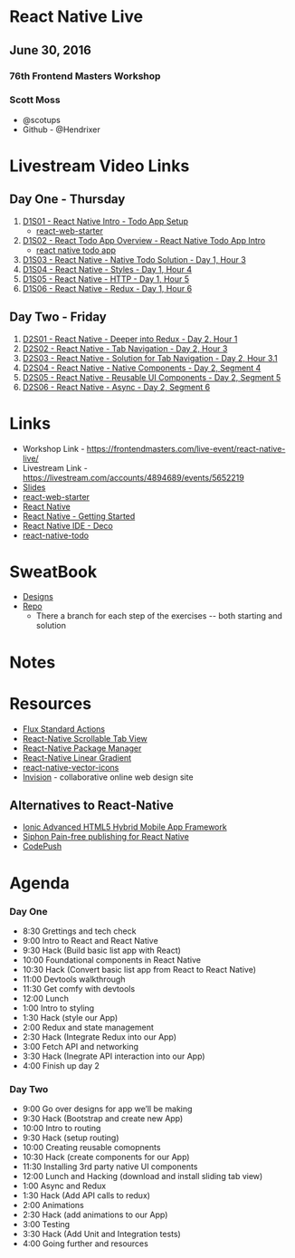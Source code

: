 # React Native Live

## June 30, 2016

### 76th Frontend Masters Workshop

### Scott Moss

* @scotups
* Github - @Hendrixer


# Livestream Video Links

## Day One - Thursday

1. [D1S01 - React Native Intro - Todo App Setup](https://livestream.com/accounts/4894689/events/5652219/videos/128211904)
    * [react-web-starter](https://github.com/FrontendMasters/react-web-starter)
1. [D1S02 - React Todo App Overview - React Native Todo App Intro](https://livestream.com/accounts/4894689/events/5652219/videos/128217150)
    * [react native todo app](https://github.com/FrontendMasters/react-native-todo)
2. [D1S03 - React Native - Native Todo Solution - Day 1, Hour 3](https://livestream.com/accounts/4894689/events/5652219/videos/128223858)
3. [D1S04 - React Native - Styles - Day 1, Hour 4](https://livestream.com/accounts/4894689/events/5652219/videos/128234271)
4. [D1S05 - React Native - HTTP - Day 1, Hour 5](https://livestream.com/accounts/4894689/events/5652219/videos/128237199)
5. [D1S06 - React Native - Redux - Day 1, Hour 6](https://livestream.com/accounts/4894689/events/5652219/videos/128244260)

## Day Two - Friday

1. [D2S01 - React Native - Deeper into Redux - Day 2, Hour 1](https://livestream.com/accounts/4894689/events/5652219/videos/128312911)
2. [D2S02 - React Native - Tab Navigation - Day 2, Hour 3](https://livestream.com/accounts/4894689/events/5652219/videos/128322165)
3. [D2S03 - React Native - Solution for Tab Navigation - Day 2, Hour 3.1](https://livestream.com/accounts/4894689/events/5652219/videos/128327063)
4. [D2S04 - React Native - Native Components - Day 2, Segment 4](https://livestream.com/accounts/4894689/events/5652219/videos/128327063)
5. [D2S05 - React Native - Reusable UI Components - Day 2, Segment 5](https://livestream.com/accounts/4894689/events/5652219/videos/128334003)
6. [D2S06 - React Native - Async - Day 2, Segment 6](https://livestream.com/accounts/4894689/events/5652219/videos/128347143)

# Links

* Workshop Link - https://frontendmasters.com/live-event/react-native-live/
* Livestream Link - https://livestream.com/accounts/4894689/events/5652219
* [Slides](https://docs.google.com/presentation/d/18gCaTdcF9Hd7RPtVYdF8y52pPyLL3dwR5odxWLpZAkQ/edit?usp=sharing)
* [react-web-starter](https://github.com/FrontendMasters/react-web-starter)
* [React Native](https://facebook.github.io/react-native)
* [React Native - Getting Started](https://facebook.github.io/react-native/docs/getting-started.html)
* [React Native IDE - Deco](https://www.decosoftware.com/)
* [react-native-todo](https://github.com/FrontendMasters/react-native-todo)


# SweatBook

* [Designs](https://projects.invisionapp.com/share/N27U0U08C#/screens/170997132_Home)
* [Repo](https://github.com/FrontendMasters/sweat-book/)
  * There a branch for each step of the exercises -- both starting and solution

# Notes


# Resources

* [Flux Standard Actions](https://github.com/acdlite/flux-standard-action)
* [React-Native Scrollable Tab View](https://github.com/skv-headless/react-native-scrollable-tab-view)
* [React-Native Package Manager](https://www.npmjs.com/package/rnpm)
* [React-Native Linear Gradient](https://github.com/brentvatne/react-native-linear-gradient)
* [react-native-vector-icons](https://www.npmjs.com/package/react-native-vector-icons)
* [Invision](https://www.invisionapp.com/) - collaborative online web design site

## Alternatives to React-Native

* [Ionic Advanced HTML5 Hybrid Mobile App Framework](http://ionicframework.com/)
* [Siphon  Pain-free publishing for React Native](https://getsiphon.com/)
* [CodePush](http://microsoft.github.io/code-push/)

# Agenda

### Day One

* 8:30    Grettings and tech check
* 9:00    Intro to React and React Native
* 9:30    Hack (Build basic list app with React)
* 10:00   Foundational components in React Native
* 10:30   Hack (Convert basic list app from React to React Native)
* 11:00   Devtools walkthrough
* 11:30   Get comfy with devtools
* 12:00   Lunch
* 1:00    Intro to styling
* 1:30    Hack (style our App)
* 2:00    Redux and state management
* 2:30    Hack (Integrate Redux into our App)
* 3:00    Fetch API and networking
* 3:30    Hack (Inegrate API interaction into our App)
* 4:00    Finish up day 2


### Day Two

* 9:00    Go over designs for app we’ll be making
* 9:30    Hack (Bootstrap and create new App)
* 10:00   Intro to routing
* 9:30    Hack (setup routing)
* 10:00   Creating reusable comopnents
* 10:30   Hack (create components for our App)
* 11:30   Installing 3rd party native UI components
* 12:00   Lunch and Hacking (download and install sliding tab view)
* 1:00    Async and Redux
* 1:30    Hack (Add API calls to redux)
* 2:00    Animations
* 2:30    Hack (add animations to our App)
* 3:00    Testing
* 3:30    Hack (Add Unit and Integration tests)
* 4:00    Going further and resources

